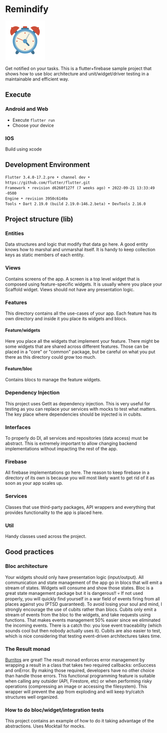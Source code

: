 # Remindify
![Remindify](assets/icons/app_icon_small.png)

Get notified on your tasks. This is a flutter+firebase sample project that shows how to use bloc architecture and unit/widget/driver testing in a maintainable and efficient way.

## Execute
### Android and Web
* Execute `flutter run`
* Choose your device
### IOS
Build using xcode

## Development Environment
`Flutter 3.4.0-17.2.pre • channel dev • https://github.com/flutter/flutter.git`<br>
`Framework • revision d6260f127f (7 weeks ago) • 2022-09-21 13:33:49 -0500`<br>
`Engine • revision 3950c6140a`<br>
`Tools • Dart 2.19.0 (build 2.19.0-146.2.beta) • DevTools 2.16.0`<br>
## Project structure (lib)
### Entities
Data structures and logic that modify that data go here. A good entity knows how to marshal and unmarshal itself. It is handy to keep collection keys as static members of each entity.

### Views
Contains screens of the app. A screen is a top level widget that is composed using feature-specific widgets. It is usually where you place your Scaffold widget. Views should not have any presentation logic.

### Features
This directory contains all the use-cases of your app. Each feature has its own directory and inside it you place its widgets and blocs.

#### Feature/widgets
Here you place all the widgets that implement your feature. There might be some widgets that are shared across different features. Those can be placed in a "core" or "common" package, but be careful on what you put there as this directory could grow too much.

#### Feature/bloc
Contains blocs to manage the feature widgets.

### Dependency Injection
This project uses GetIt as dependency injection. This is very useful for testing as you can replace your services with mocks to test what matters. The key place where dependencies should be injected is in cubits.

### Interfaces
To properly do DI, all services and repositories (data access) must be abstract. This is extremely important to allow changing backend implementations without impacting the rest of the app.

### Firebase
All firebase implementations go here. The reason to keep firebase in a directory of its own is because you will most likely want to get rid of it as soon as your app scales up.

### Services
Classes that use third-party packages, API wrappers and everything that provides functionality to the app is placed here.

### Util
Handy classes used across the project.


## Good practices

### Bloc architecture
Your widgets should only have presentation logic (input/output). All communication and state management of the app go in blocs that will emit a stream of states. Widgets will consume and show those states.
Bloc is a great state management package but it is dangerous!! :skull: If not used properly, you will quickly find yourself in a war field of events firing from all places against you (PTSD guaranteed).
To avoid losing your soul and mind, I strongly encourage the use of cubits rather than blocs. Cubits only emit a stream of events from the bloc to the widgets, and take requests using functions. That makes events management 50% easier since we eliminated the incoming events. There is a catch tho: you lose event traceability (which sounds cool but then nobody actually uses it).
Cubits are also easier to test, which is nice considering that testing event-driven architectures takes time.

### The Result monad
[Burritos](https://emorehouse.wescreates.wesleyan.edu/silliness/burrito_monads.pdf) are great! The result monad enforces error management by wrapping a result in a class that takes two required callbacks: onSuccess and onError. By making those required, developers have no other choice than handle those errors. This functional programming feature is suitable when calling any outsider (API, Firestore, etc) or when performing risky operations (compressing an image or accessing the filesystem). This wrapper will prevent the app from exploding and will keep try/catch structures well organized.

### How to do bloc/widget/integration tests
This project contains an example of how to do it taking advantage of the abstractions. Uses Mocktail for mocks.


